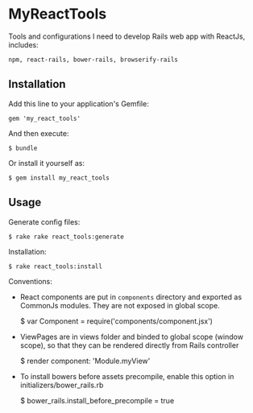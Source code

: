 # MyReactTools

Tools and configurations I need to develop Rails web app with ReactJs, includes:

    npm, react-rails, bower-rails, browserify-rails

## Installation

Add this line to your application's Gemfile:

    gem 'my_react_tools'

And then execute:

    $ bundle

Or install it yourself as:

    $ gem install my_react_tools

## Usage

Generate config files:

    $ rake rake react_tools:generate

Installation:

    $ rake react_tools:install

Conventions:

  - React components are put in `components` directory and exported as CommonJs modules. They are not exposed in global scope.

      $ var Component = require('components/component.jsx')

  - ViewPages are in views folder and binded to global scope (window scope), so that they can be rendered directly from Rails controller

      $ render component: 'Module.myView'

  - To install bowers before assets precompile, enable this option in initializers/bower_rails.rb

      $ bower_rails.install_before_precompile = true
